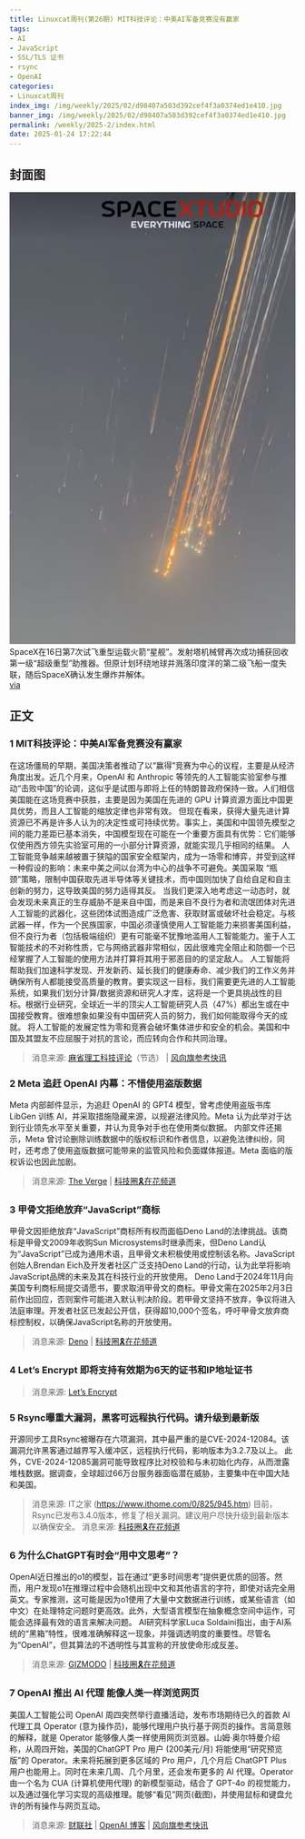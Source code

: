 ```yaml
---
title: Linuxcat周刊(第26期) MIT科技评论：中美AI军备竞赛没有赢家
tags: 
- AI
- JavaScript
- SSL/TLS 证书
- rsync
- OpenAI
categories: 
- Linuxcat周刊
index_img: /img/weekly/2025/02/d98407a503d392cef4f3a0374ed1e410.jpg
banner_img: /img/weekly/2025/02/d98407a503d392cef4f3a0374ed1e410.jpg
permalink: /weekly/2025-2/index.html
date: 2025-01-24 17:22:44
---
```

## 封面图

![星舰爆炸解体](/img/weekly/2025/02/d98407a503d392cef4f3a0374ed1e410.jpg)
SpaceX在16日第7次试飞重型运载火箭“星舰”。发射塔机械臂再次成功捕获回收第一级“超级重型”助推器。但原计划环绕地球并溅落印度洋的第二级飞船一度失联，随后SpaceX确认发生爆炸并解体。  
[via](https://edition.cnn.com/science/live-news/starship-test-flight-7-launch-spacex/index.html)  

## 正文

### 1 MIT科技评论：中美AI军备竞赛没有赢家

在这场僵局的早期，美国决策者推动了以“赢得”竞赛为中心的议程，主要是从经济角度出发。近几个月来，OpenAI 和 Anthropic 等领先的人工智能实验室参与推动“击败中国”的论调，这似乎是试图与即将上任的特朗普政府保持一致。人们相信美国能在这场竞赛中获胜，主要是因为美国在先进的 GPU 计算资源方面比中国更具优势，而且人工智能的缩放定律也非常有效。
但现在看来，获得大量先进计算资源已不再是许多人认为的决定性或可持续优势。事实上，美国和中国领先模型之间的能力差距已基本消失，中国模型现在可能在一个重要方面具有优势：它们能够仅使用西方领先实验室可用的一小部分计算资源，就能实现几乎相同的结果。
人工智能竞争越来越被置于狭隘的国家安全框架内，成为一场零和博弈，并受到这样一种假设的影响：未来中美之间以台湾为中心的战争不可避免。美国采取 “瓶颈”策略，限制中国获取先进半导体等关键技术，而中国则加快了自给自足和自主创新的努力，这导致美国的努力适得其反。
当我们更深入地考虑这一动态时，就会发现未来真正的生存威胁不是来自中国，而是来自不良行为者和流氓团体对先进人工智能的武器化，这些团体试图造成广泛危害、获取财富或破坏社会稳定。与核武器一样，作为一个民族国家，中国必须谨慎使用人工智能能力来损害美国利益，但不良行为者（包括极端组织）更有可能毫不犹豫地滥用人工智能能力。鉴于人工智能技术的不对称性质，它与网络武器非常相似，因此很难完全阻止和防御一个已经掌握了人工智能的使用方法并打算将其用于邪恶目的的坚定敌人。
人工智能将帮助我们加速科学发现、开发新药、延长我们的健康寿命、减少我们的工作义务并确保所有人都能接受高质量的教育。要实现这一目标，我们需要更先进的人工智能系统，如果我们划分计算/数据资源和研究人才库，这将是一个更具挑战性的目标。根据行业研究，全球近一半的顶尖人工智能研究人员（47%）都出生或在中国接受教育。很难想象如果没有中国研究人员的努力，我们如何能取得今天的成就。
将人工智能的发展定性为零和竞赛会破坏集体进步和安全的机会。美国和中国及其盟友不应屈服于对抗的言论，而应转向合作和共同治理。
> 消息来源: [麻省理工科技评论](https://www.technologyreview.com/2025/01/21/1110269/there-can-be-no-winners-in-a-us-china-ai-arms-race/)（节选） | [风向旗参考快讯](https://t.me/xhqcankao/16704)

### 2 Meta 追赶 OpenAI 内幕：不惜使用盗版数据

Meta 内部邮件显示，为追赶 OpenAI 的 GPT4 模型，曾考虑使用盗版书库 LibGen 训练 AI，并采取措施隐藏来源，以规避法律风险。Meta 认为此举对于达到行业领先水平至关重要，并认为竞争对手也在使用类似数据。
内部文件还揭示，Meta 曾讨论删除训练数据中的版权标识和作者信息，以避免法律纠纷，同时，还考虑了使用盗版数据可能带来的监管风险和负面媒体报道。Meta 面临的版权诉讼也因此加剧。
> 消息来源: [The Verge](https://www.theverge.com/2025/1/14/24343692/meta-lawsuit-copyright-lawsuit-llama-libgen) | [科技圈🎗在花频道](https://t.me/zaihuanews/30177)

### 3 甲骨文拒绝放弃“JavaScript”商标

甲骨文因拒绝放弃“JavaScript”商标所有权而面临Deno Land的法律挑战。该商标是甲骨文2009年收购Sun Microsystems时继承而来，但Deno Land认为“JavaScript”已成为通用术语，且甲骨文未积极使用或控制该名称。JavaScript创始人Brendan Eich及开发者社区广泛支持Deno Land的行动，认为此举将影响JavaScript品牌的未来及其在科技行业的开放使用。
Deno Land于2024年11月向美国专利商标局提交请愿书，要求取消甲骨文的商标。甲骨文需在2025年2月3日前作出回应，否则案件可能进入默认判决阶段。若甲骨文坚持不放弃，争议将进入法庭审理。开发者社区已发起公开信，获得超10,000个签名，呼吁甲骨文放弃商标控制权，以确保JavaScript名称的开放使用。
> 消息来源: [Deno](https://deno.com/blog/deno-v-oracle) | [科技圈🎗在花频道](https://t.me/zaihuanews/30184)

### 4 Let’s Encrypt 即将支持有效期为6天的证书和IP地址证书
>
> 消息来源: [Let’s Encrypt](https://letsencrypt.org/2025/01/16/6-day-and-ip-certs/#)

### 5 Rsync曝重大漏洞，黑客可远程执行代码。请升级到最新版

开源同步工具Rsync被曝存在六项漏洞，其中最严重的是CVE-2024-12084。该漏洞允许黑客通过越界写入缓冲区，远程执行代码，影响版本为3.2.7及以上。
此外，CVE-2024-12085漏洞可能导致程序比对校验和与未初始化内存，从而泄露堆栈数据。据调查，全球超过66万台服务器面临潜在威胁，主要集中在中国大陆和美国。
> 消息来源: IT之家 (<https://www.ithome.com/0/825/945.htm>)
目前，Rsync已发布3.4.0版本，修复了相关漏洞。建议用户尽快升级到最新版本以确保安全。
> 消息来源: [科技圈🎗在花频道](https://t.me/zaihuanews/30316)

### 6 为什么ChatGPT有时会“用中文思考”？

OpenAI近日推出的o1的模型，旨在通过“更多时间思考”提供更优质的回答。然而，用户发现o1在推理过程中会随机出现中文和其他语言的字符，即使对话完全用英文。专家推测，这可能是因为o1使用了大量中文数据进行训练，或某些语言（如中文）在处理特定问题时更高效。此外，大型语言模型在抽象概念空间中运作，可能会选择最有效的语言来解决问题。
AI研究科学家Luca Soldaini指出，由于AI系统的“黑箱”特性，很难准确解释这一现象，并强调透明度的重要性。尽管名为“OpenAI”，但其算法的不透明性与其宣称的开放使命形成反差。
> 消息来源: [GIZMODO](https://gizmodo.com/why-does-chatgpts-algorithm-think-in-chinese-2000550311) | [科技圈🎗在花频道](https://t.me/zaihuanews/30393)

### 7 OpenAI 推出 AI 代理 能像人类一样浏览网页

美国人工智能公司 OpenAI 周四突然举行直播活动，发布市场期待已久的首款 AI 代理工具 Operator (意为操作员)，能够代理用户执行基于网页的操作。言简意赅的解释，就是 Operator 能够像人类一样使用网页浏览器。山姆·奥尔特曼介绍称，从周四开始，美国的ChatGPT Pro 用户 (200美元/月) 将能使用“研究预览版”的 Operator。未来将拓展到更多区域的 Pro 用户，几个月后 ChatGPT Plus 用户也能用上。同时在未来几周、几个月里，还会发布更多的 AI 代理。Operator 由一个名为 CUA (计算机使用代理) 的新模型驱动，结合了 GPT-4o 的视觉能力，以及通过强化学习实现的高级推理。能够“看见”网页(截图)，并使用鼠标和键盘允许的所有操作与网页互动。
> 消息来源: [财联社](https://api3.cls.cn/share/article/1928599?sv=8.4.4) | [OpenAI 博客](https://openai.com/index/introducing-operator/) | [风向旗参考快讯](https://t.me/xhqcankao/16688)
